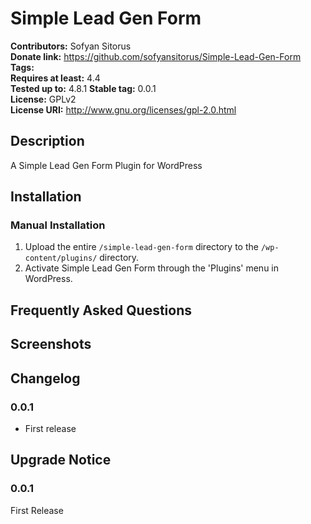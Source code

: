 # Simple Lead Gen Form #
**Contributors:**      Sofyan Sitorus  
**Donate link:**       https://github.com/sofyansitorus/Simple-Lead-Gen-Form  
**Tags:**  
**Requires at least:** 4.4  
**Tested up to:**      4.8.1 
**Stable tag:**        0.0.1  
**License:**           GPLv2  
**License URI:**       http://www.gnu.org/licenses/gpl-2.0.html  

## Description ##

A Simple Lead Gen Form Plugin for WordPress

## Installation ##

### Manual Installation ###

1. Upload the entire `/simple-lead-gen-form` directory to the `/wp-content/plugins/` directory.
2. Activate Simple Lead Gen Form through the 'Plugins' menu in WordPress.

## Frequently Asked Questions ##


## Screenshots ##


## Changelog ##

### 0.0.1 ###
* First release

## Upgrade Notice ##

### 0.0.1 ###
First Release
